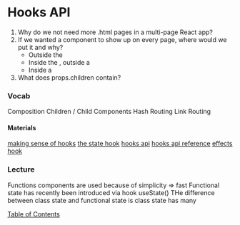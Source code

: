 # Hooks API

1. Why do we not need more .html pages in a multi-page React app?
2. If we wanted a component to show up on every page, where would we put it and why?
   - Outside the <BrowserRouter/>
   - Inside the <BrowserRouter />, outside a <Route />
   - Inside a <Route />
3. What does props.children contain?

### Vocab

Composition
Children / Child Components
Hash Routing
Link Routing

#### Materials

[making sense of hooks](https://medium.com/@dan_abramov/making-sense-of-react-hooks-fdbde8803889)
[the state hook](https://reactjs.org/docs/hooks-state.html)
[hooks api](https://reactjs.org/docs/hooks-overview.html)
[hooks api reference](https://reactjs.org/docs/hooks-reference.html)
[effects hook](https://reactjs.org/docs/hooks-effect.html)

### Lecture

Functions components are used because of simplicity => fast
Functional state has recently been introduced via hook useState()
THe difference between class state and functional state is class state has many

[Table of Contents](../index.md)
